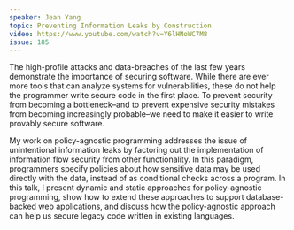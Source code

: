```yaml
---
speaker: Jean Yang
topic: Preventing Information Leaks by Construction
video: https://www.youtube.com/watch?v=Y6lHNoWC7M8
issue: 185
---
```


The high-profile attacks and data-breaches of the last few years demonstrate the importance of securing software. While there are ever more tools that can analyze systems for vulnerabilities, these do not help the programmer write secure code in the first place. To prevent security from becoming a bottleneck–and to prevent expensive security mistakes from becoming increasingly probable–we need to make it easier to write provably secure software.

My work on policy-agnostic programming addresses the issue of unintentional information leaks by factoring out the implementation of information flow security from other functionality. In this paradigm, programmers specify policies about how sensitive data may be used directly with the data, instead of as conditional checks across a program. In this talk, I present dynamic and static approaches for policy-agnostic programming, show how to extend these approaches to support database-backed web applications, and discuss how the policy-agnostic approach can help us secure legacy code written in existing languages.


